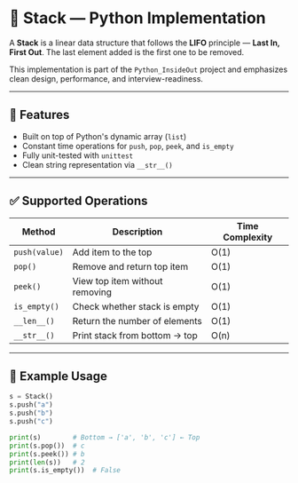 # 🧱 Stack — Python Implementation

A **Stack** is a linear data structure that follows the **LIFO** principle — **Last In, First Out**. The last element added is the first one to be removed.

This implementation is part of the `Python_InsideOut` project and emphasizes clean design, performance, and interview-readiness.

---

## 📌 Features

- Built on top of Python's dynamic array (`list`)
- Constant time operations for `push`, `pop`, `peek`, and `is_empty`
- Fully unit-tested with `unittest`
- Clean string representation via `__str__()`

---

## ✅ Supported Operations

| Method        | Description                                 | Time Complexity |
|---------------|---------------------------------------------|-----------------|
| `push(value)` | Add item to the top                         | O(1)            |
| `pop()`       | Remove and return top item                  | O(1)            |
| `peek()`      | View top item without removing              | O(1)            |
| `is_empty()`  | Check whether stack is empty                | O(1)            |
| `__len__()`   | Return the number of elements               | O(1)            |
| `__str__()`   | Print stack from bottom → top               | O(n)            |

---

## 🧪 Example Usage

```python
s = Stack()
s.push("a")
s.push("b")
s.push("c")

print(s)        # Bottom → ['a', 'b', 'c'] ← Top
print(s.pop())  # c
print(s.peek()) # b
print(len(s))   # 2
print(s.is_empty())  # False
